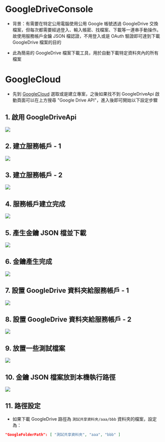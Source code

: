 # GoogleDriveConsole

- 背景：有需要在特定公用電腦使用公用 Google 帳號透過 GoogleDrive 交換檔案，但每次都需要經過登入、輸入帳密、找檔案、下載等一連串手動操作。故使用服務帳戶金鑰 JSON 檔認證，不用登入或是 OAuth 驗證即可達到下載 GoogleDrive 檔案的目的

- 此為簡易的 GoogleDrive 檔案下載工具，用於自動下載特定資料夾內的所有檔案

# GoogleCloud

- 先到 [GoogleCloud](https://console.cloud.google.com/) 選取或是建立專案，之後如果找不到 GoogleDriveApi 啟動頁面可以在上方搜尋 "Google Drive API"，進入後即可開始以下設定步驟

## 1. 啟用 GoogleDriveApi
![](images/01.png)

## 2. 建立服務帳戶 - 1
![](images/02.png)

## 3. 建立服務帳戶 - 2
![](images/03.png)

## 4. 服務帳戶建立完成
![](images/04.png)

## 5. 產生金鑰 JSON 檔並下載
![](images/05.png)

## 6. 金鑰產生完成
![](images/06.png)

## 7. 設置 GoogleDrive 資料夾給服務帳戶 - 1
![](images/07.png)

## 8. 設置 GoogleDrive 資料夾給服務帳戶 - 2
![](images/08.png)

## 9. 放置一些測試檔案
![](images/09.png)

## 10. 金鑰 JSON 檔案放到本機執行路徑
![](images/10.png)

## 11. 路徑設定
- 如果下載 GoogleDrive 路徑為 `測試共享資料夾/aaa/bbb` 資料夾的檔案，設定為：
```json
"GoogleFolderPath": [ "測試共享資料夾", "aaa", "bbb" ]
```